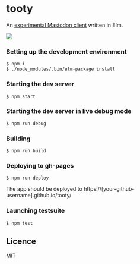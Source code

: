 # tooty

An [experimental Mastodon client](https://n1k0.github.io/tooty/) written in Elm.

![](http://i.imgur.com/4sJCngb.png)

### Setting up the development environment

    $ npm i
    $ ./node_modules/.bin/elm-package install

### Starting the dev server

    $ npm start

### Starting the dev server in live debug mode

    $ npm run debug

### Building

    $ npm run build

### Deploying to gh-pages

    $ npm run deploy

The app should be deployed to https://[your-github-username].github.io/tooty/

### Launching testsuite

    $ npm test

## Licence

MIT
